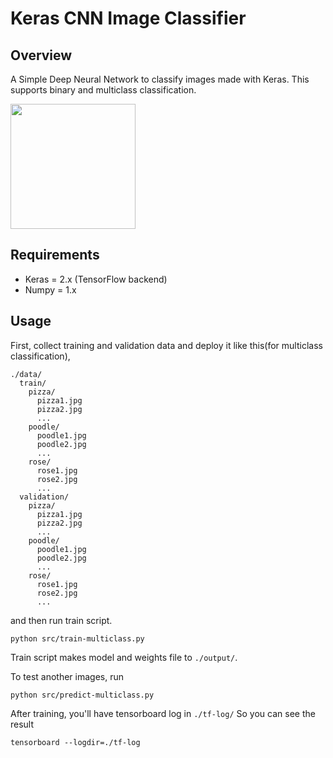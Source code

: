# Keras CNN Image Classifier

## Overview

A Simple Deep Neural Network to classify images made with Keras. This supports binary and multiclass classification.

<img src="https://github.com/tatsuyah/Keras-CNN-Image-Classifier/blob/master/images/metrics.png" width="200px">

## Requirements

  * Keras = 2.x (TensorFlow backend)
  * Numpy = 1.x

## Usage

First, collect training and validation data and deploy it like this(for multiclass classification),
```
./data/
  train/
    pizza/
      pizza1.jpg
      pizza2.jpg
      ...
    poodle/
      poodle1.jpg
      poodle2.jpg
      ...
    rose/
      rose1.jpg
      rose2.jpg
      ...
  validation/
    pizza/
      pizza1.jpg
      pizza2.jpg
      ...
    poodle/
      poodle1.jpg
      poodle2.jpg
      ...
    rose/
      rose1.jpg
      rose2.jpg
      ...
```

and then run train script.

```
python src/train-multiclass.py
```

Train script makes model and weights file to `./output/`.

To test another images, run

```
python src/predict-multiclass.py
```

After training, you'll have tensorboard log in `./tf-log/`
So you can see the result

```
tensorboard --logdir=./tf-log
```
